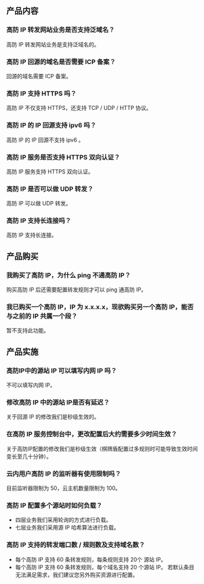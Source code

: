 ## 产品内容
### 高防 IP 转发网站业务是否支持泛域名？
高防 IP 转发网站业务是支持泛域名的。
### 高防 IP 回源的域名是否需要 ICP 备案？
回源的域名需要 ICP 备案。
### 高防 IP 支持 HTTPS 吗？
高防 IP 不仅支持 HTTPS，还支持 TCP / UDP / HTTP 协议。
### 高防 IP 的 IP 回源支持 ipv6 吗？
高防 IP 的 IP 回源不支持 ipv6 。
### 高防 IP 服务是否支持 HTTPS 双向认证？
高防 IP 服务支持 HTTPS 双向认证。
### 高防 IP 是否可以做 UDP 转发？
高防 IP 可以做 UDP 转发。
### 高防 IP 支持长连接吗？
高防 IP 支持长连接。
## 产品购买
### 我购买了高防 IP，为什么 ping 不通高防 IP？
购买高防 IP 后还需要配置转发规则才可以 ping 通高防 IP。
### 我已购买一个高防 IP，IP 为 x.x.x.x，现欲购买另一个高防 IP，能否与之前的 IP 共属一个段？
暂不支持此功能。
## 产品实施
### 高防IP中的源站 IP 可以填写内网 IP 吗？
不可以填写内网 IP。
### 修改高防 IP 中的源站 IP是否有延迟？
关于回源 IP 的修改我们是秒级生效的。
### 在高防 IP 服务控制台中，更改配置后大约需要多少时间生效？
关于高防IP配置的修改我们是秒级生效（棋牌盾配置过多规则时可能导致生效时间变长至几十分钟）。
### 云内用户高防 IP 的监听器有使用限制吗？
目前监听器限制为 50，云主机数量限制为 100。
### 高防 IP 配置多个源站时如何负载？
- 四层业务我们采用轮询的方式进行负载。
- 七层业务我们采用源 IP 哈希算法进行负载。
### 高防 IP 支持的转发端口数 / 规则数及支持域名数？
- 每个高防 IP 支持 60 条转发规则，每条规则支持 20个 源站 IP。
- 每个高防 IP 支持 60 条转发规则，每个域名支持 20 个源站 IP。
若默认条目无法满足需求，我们建议您另外购买资源进行配置。


